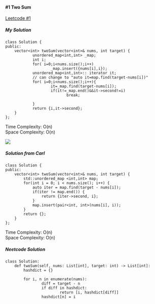 #### #1 Two Sum
[Leetcode #1](https://leetcode.com/problems/two-sum/)

##### My Solution
```
class Solution {
public:
    vector<int> twoSum(vector<int>& nums, int target) {
            unordered_map<int,int> _map;
            int i;
            for( i=0;i<nums.size();i++)
                    _map.insert({nums[i],i});
            unordered_map<int,int>:: iterator it;
            // can change to "auto it=map.find(target-nums[i])"
            for( i=0;i<nums.size();i++){
                    it=_map.find(target-nums[i]);
                    if(it!=_map.end()&&it->second!=i)
                           break;
                            
            }
            return {i,it->second};
    }
};
```
Time Complexity: O(n)  
Space Complexity: O(n)  

![](https://code-thinking.cdn.bcebos.com/gifs/1.两数之和.gif)  
##### Solution from Carl
```
class Solution {
public:
    vector<int> twoSum(vector<int>& nums, int target) {
        std::unordered_map <int,int> map;
        for(int i = 0; i < nums.size(); i++) {
            auto iter = map.find(target - nums[i]);
            if(iter != map.end()) {
                return {iter->second, i};
            }
            map.insert(pair<int, int>(nums[i], i));
        }
        return {};
    }
};
```
Time Complexity: O(n)  
Space Complexity: O(n)  

##### Neetcode Solution
```
class Solution:
    def twoSum(self, nums: List[int], target: int) -> List[int]:
        hashdict = {}
        
        for i, n in enumerate(nums):
                diff = target - n
                if diff in hashdict:
                        return [i, hashdict[diff]]
                hashdict[n] = i
```
